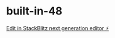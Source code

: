 # built-in-48

[Edit in StackBlitz next generation editor ⚡️](https://stackblitz.com/~/github.com/tommiecoder/built-in-48)